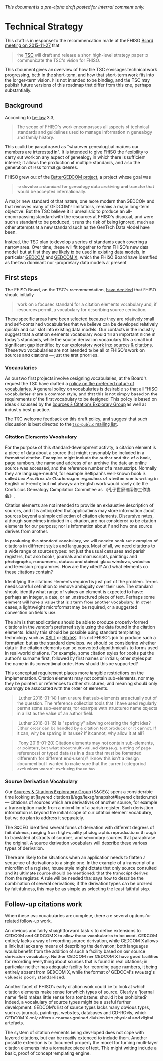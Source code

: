 *This document is a pre-alpha draft posted for internal comment only.*

# Technical Strategy

This draft is in response to the recommendation made at the FHISO [Board
meeting on 2015-11-27](/aboutfhiso/fhiso-board/minutes/2015-11-27/) that

> the [TSC](/tsc) will draft and release a short high-level strategy
> paper to communicate the TSC's vision for FHISO.

This document gives an overview of how the TSC envisages technical work
progressing, both in the short-term, and how that short-term work fits
into the longer-term vision.  It is not intended to be binding, and the
TSC may publish future versions of this roadmap that differ from this
one, perhaps substantially.

## Background

According to [by-law](/by-laws) 3.3,

> The scope of FHISO's work encompasses all aspects of technical
> standards and guidelines used to manage information in genealogy and
> family history.

This couild be paraphrased as "whatever genealogical matters our members
are interested in".  It is intended to give FHISO the flexibility to
carry out work on any aspect of genealogy in which there is sufficient
interest; it allows the production of multiple standards, and also the
generation of less formal guidelines.

FHISO grew out of the [BetterGEDCOM
project](http://bettergedcom.wikispaces.com/), a project whose goal was 

> to develop a standard for genealogy data archiving and
> transfer that would be accepted internationally.

A major new standard of that nature, one more modern than GEDCOM and
that removes many of GEDCOM's limitations, remains a major long-term
objective.  But the TSC believe it is unrealistic to produce an
all-encompassing standard with the resources at FHISO's disposal, and
were such a standard to be produced, it runs the risk of being ignored,
much as other attempts at a new standard such as the [GenTech Data
Model](http://www.ngsgenealogy.org/cs/GenTech_Projects) have been.

Instead, the TSC plan to develop a series of standards each covering a
narrow area.  Over time, these will fit together to form FHISO's new
data model, but at first they are likely to be used in existing data
models, in particular [GEDCOM](https://en.wikipedia.org/wiki/GEDCOM) and
[GEDCOM X](http://gedcomx.org/), which the FHISO Board have identified
as the two dominant non-proprietary data models at present.  

## First steps

The FHISO Board, on the TSC's recommendation, [have
decided](/aboutfhiso/fhiso-board/minutes/2015-11-27/) that FHISO should
initially

> work on a focused standard for a citation elements vocabulary and, if
> resources permit, a vocabulary for describing source derivation.

These specific areas have been selected because they are relatively
small and self-contained vocabularies that we believe can be developed
relatively quickly and can slot into existing data models.  Our contacts
in the industry suggest that a citation elements vocabulary would fill
an important niche in today's standards, while the source derivation
vocabulary fills a small but significant gap identified by our
[exploratory work into sources & citations](/egs/sceg).  These two
vocabularies are not intended to be all of FHISO's work on sources and
citations &mdash; just the first priorities.

### Vocabularies

As our two first projects involve designing vocabularies, at the Board's
request the TSC have drafted a [policy on the preferred nature of
vocabularies](/policies/vocabularies).  A general policy on vocabularies
is desirable so that all FHISO vocabularies share a common style, and
that this is not simply based on the requirements of the first
vocabulary to be designed.  This policy is based on ideas discussed by
the [Sources & Citations Explorary Group](/egs/sceg) as well as industry
best practice.  

The TSC welcome feedback on this draft policy, and suggest that
such discussion is best directed to the [`tsc-public` mailing
list](/tsc-public).

### Citation Elements Vocabulary

For the purpose of this standard-development activity, a citation element is a piece of data
about a source that might reasonably be included in a formatted
citation.  Examples might include the author and title of a book, page
numbers, the name and address of an archive, the date an online source
was accessed, and the reference number of a manuscript.  Normally they
are language-neutral, for example Settipani's well-known book is called
*Les Ancêtres de Charlemagne* regardless of whether one is writing in
English or French; but not always: an English work would rarely cite the
Confucius Genealogy Compilation Committee as 《孔子世家谱续修工作协会》.

Citation elements are not intended to provide an exhaustive description
of sources, and it is anticipated that applications may store
information about sources beyond a simple collection of citation
elements.  Discursive notes, although sometimes included in a citation,
are not considered to be citation elements for our purpose; nor is
information about if and how one source derives from another.  

In producing this standard vocabulary, we will need to seek out examples
of citations in different styles and languages.  Most of all, we need
citations to a wide range of sources types: not just the usual censuses
and parish registers, but also books, journals and manuscripts,
paintings and photographs, monuments, statues and stained-glass windows,
websites and television programmes.  How are they cited?  And what
elements do these citations contain?

Identifying the citations elements required is just part of the problem.
Terms needs careful definition to remove ambiguity over their use.  The
standard should identify what range of values an element is expected to
have: perhaps an integer, a date, or an unstructured piece of text.
Perhaps some element will have a value that is a term from another
vocabulary.  In other cases, a lightweight microformat may be required,
or a suggested convention on field's use.

The aim is that applications should be able to produce properly-formed
citations in the vendor's preferred style using the data found in
the citation elements.  Ideally this should be possible using standard
templating technology such as [XSLT](http://www.w3.org/Style/XSL/) or
[BibTeX](https://www.ctan.org/pkg/bibtex?lang=en).  It is not FHISO's
job to produce such a formatter, but as the standard develops, we
should be considering whether data in the citation elements can be
converted algorithmically to forms used in real-world citations.  For
example, some citation styles for books put the author's surname first,
followed by first names or initials; other styles put the name in its
conventional order.  How should this be supported?

This conceptual requirement places more tangible restrictions on the
implementation.  Citation elements may not contain sub-elements, nor may
they be pointers or references to other structures; and meaning should only
sparingly be associated with the order of elements.

> (Luther 2016-01-14) I am unsure that sub-elements are actually out of the question.  The reference collection tools that I have used regularly permit some sub-elements, for example with structured name objects in a list as the value of an author field.

> (Luther 2016-01-15) Is "sparingly" allowing ordering the right idea?  Either order can be handled by a citation text producer or it cannot.  If it can, why be sparing in its use?  If it cannot, why allow it at all?

> (Tony 2016-01-20) Citation elements may not contain sub-elements, or pointers, but what about multi-valued data (e.g. a string of page references) or typed data (as in a date that must be formatted differently for different end-users)? I know this isn't a design document but I wanted to make sure that the current categorical exclusions weren't exclusing these too.

### Source Derivation Vocabulary

Our [Sources & Citations Exploratory Group](/egs/sceg) (S&CEG) spent a
considerable time looking at [layered
citations](/egs/lexeg/snapshot#layered citation.md) &mdash; citations of
sources which are derivatives of another source, for example a
transcription made from a microfilm of a parish register.  Such
derivation information is beyond the initial scope of our citation
element vocabulary, but we do plan to address it separately.  

The S&CEG identified several forms of derivation with different degrees
of faithfulness, ranging from high-quality photographic reproductions
through to translated abstracts of sources, and secondary sources that
paraphrase the original.   A source derivation vocabulary will describe
these various types of derivation.

There are likely to be situations when an application needs to flatten a
sequence of derivations to a single one.  In the example of a transcript
of a microfilm of a register, house style might dictate that only
source consulted and its ultimate source should be mentioned: that the
transcript derives from the register.  A rule will be needed that says
how to describe the combination of several derivations; if the
derivation types can be ordered by faithfulness, this may be as simple
as selecting the least faithful step.

## Follow-up citations work

When these two vocabularies are complete, there are several options for
related follow-up work.  

An obvious and fairly straightforward task is to define extensions to
GEDCOM and GEDCOM X to allow these vocabularies to be used.  GEDCOM
entirely lacks a way of recording source derivation, while GEDCOM X
allows a link but lacks any means of describing the derivation; both
languages would benefit from the addition of such a facility based on
our source derivation vocabulary.  Neither GEDCOM nor GEDCOM X have good
facilities for recording everything about sources that is found in real
citations; in particular neither has adequate facility for recording
page numbers, it being entirely absent from GEDCOM X, while the format
of GEDCOM's `PAGE` tag's values is poorly standardised.

Another facet of FHISO's early citation work could be to look at which
citation elements make sense for which types of source.  Clearly a
'journal name' field makes little sense for a tombstone: should it be
prohibited?  Indeed, a vocabulary of source types might be a useful
further development.  GEDCOM's list of source types lacks many obvious
types, such as journals, paintings, websites, databases and CD-ROMs,
which GEDCOM X only offers a coarser-grained division into physical and
digital artefacts.

The system of citation elements being developed does not cope with
layered citations, but can be readily extended to include them.  Another
possible extension is to document properly the model for turning
multi-layer citation elements into a formatted piece of text.  This
might writing include a basic, proof of concept templating engine.

